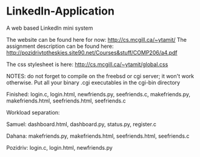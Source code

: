 # LinkedIn-Application
A web based LinkedIn mini system

The website can be found here for now: http://cs.mcgill.ca/~ytamit/ 
The assignment description can be found here:
http://pozidrivtotheskies.site90.net/Courses&stuff/COMP206/a4.pdf

The css stylesheet is here: http://cs.mcgill.ca/~ytamit/global.css

NOTES: do not forget to compile on the freebsd or cgi server; it won't work otherwise.
Put all your binary .cgi executables in the cgi-bin directory

Finished: login.c, login.html, newfriends.py, seefriends.c, makefriends.py, makefriends.html, seefriends.html, seefriends.c



Workload separation: 

Samuel: dashboard.html, dashboard.py, status.py, register.c

Dahana: makefriends.py, makefriends.html, seefriends.html, seefriends.c

Pozidriv: login.c, login.html, newfriends.py
